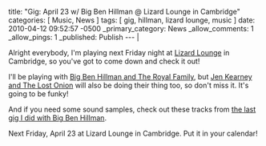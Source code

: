 title: "Gig: April 23 w/ Big Ben Hillman @ Lizard Lounge in Cambridge"
categories: [ Music, News ]
tags: [ gig, hillman, lizard lounge, music ]
date: 2010-04-12 09:52:57 -0500
_primary_category: News
_allow_comments: 1
_allow_pings: 1
_published: Publish
--- |

Alright everybody, I'm playing next Friday night at [Lizard Lounge](http://www.lizardloungeclub.com/) in Cambridge, so you've got to come down and check it out!

I'll be playing with [Big Ben Hillman and The Royal Family](http://bigbenhillman.com/), but [Jen Kearney and The Lost Onion](http://www.jenkearney.com/) will also be doing their thing too, so don't miss it. It's going to be funky!

And if you need some sound samples, check out these tracks from [the last gig I did with Big Ben Hillman](http://benalman.com/music/big-ben-hillman-the-big-easy/).

Next Friday, April 23 at Lizard Lounge in Cambridge. Put it in your calendar!
